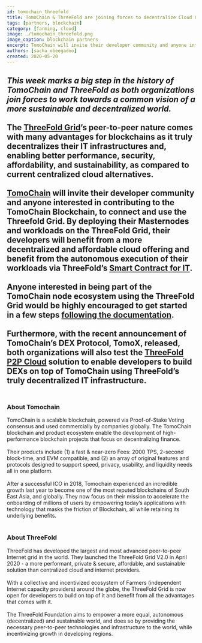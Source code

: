 ```yaml
---
id: tomochain_threefold
title: TomoChain & ThreeFold are joining forces to decentralize Cloud Computing
tags: [partners, blockchain]
category: [farming, cloud]
image: ./tomochain_threefold.png
image_caption: blockchain partners
excerpt: TomoChain will invite their developer community and anyone interested in contributing to the TomoChain Blockchain, to connect and use the Threefold Grid.
authors: [sacha_obeegadoo]
created: 2020-05-20
---
```


_This week marks a big step in the history of TomoChain and ThreeFold as both organizations join forces to work towards a common vision of a more sustainable and decentralized world._
<br/>
<br/>
The [ThreeFold Grid](https://wiki.threefold.io/#/grid_why)’s peer-to-peer nature comes with many advantages for blockchains as it truly decentralizes their IT infrastructures and, enabling better performance, security, affordability, and sustainability, as compared to current centralized cloud alternatives.
<br/>
<br/>
[TomoChain](https://tomochain.com) will invite their developer community and anyone interested in contributing to the TomoChain Blockchain, to connect and use the Threefold Grid. By deploying their Masternodes and workloads on the ThreeFold Grid, their developers will benefit from a more decentralized and affordable cloud offering and benefit from the autonomous execution of their workloads via ThreeFold’s [Smart Contract for IT](https://sdk.threefold.io/#/smart_contract).
<br/>
<br/>
Anyone interested in being part of the TomoChain node ecosystem using the ThreeFold Grid would be highly encouraged to get started in a few steps [following the documentation](https://forum.threefold.io/t/setting-up-a-tomochain-node-in-5-steps/389).
<br/>
<br/>
Furthermore, with the recent announcement of TomoChain’s DEX Protocol, TomoX, released, both organizations will also test the [ThreeFold P2P Cloud](https://sdk.threefold.io/#/intro) solution to enable developers to build DEXs on top of TomoChain using ThreeFold’s truly decentralized IT infrastructure.
<br/>
<br/>
---

### About Tomochain
TomoChain is a scalable blockchain, powered via Proof-of-Stake Voting consensus and used commercially by companies globally. The TomoChain blockchain and product ecosystem enable the development of high-performance blockchain projects that focus on decentralizing finance. 
<br/>
<br/>
Their products include (1) a fast & near-zero Fees: 2000 TPS, 2-second block-time, and EVM  compatible, and (2) an array of original features and protocols designed to support speed, privacy, usability, and liquidity needs all in one platform. 
<br/>
<br/>
After a successful ICO in 2018, Tomochain experienced an incredible growth last year to become one of the most reputed blockchains of South East Asia, and globally. They now focus on their mission to accelerate the onboarding of millions of users by empowering today’s applications with technology that masks the friction of Blockchain, all while retaining its underlying benefits.
<br/>
<br/>
### About ThreeFold
ThreeFold has developed the largest and most advanced peer-to-peer Internet grid in the world.  They launched the ThreeFold Grid V2.0 in  April 2020 - a  more performant, private & secure, affordable, and sustainable solution than centralized cloud and internet providers. 
<br/>
<br/>
With a collective and incentivized ecosystem of Farmers (independent Internet capacity providers) around the globe, the ThreeFold Grid is now open for developers to build on top of it and benefit from all the advantages that comes with it.
<br/>
<br/>
The ThreeFold Foundation aims to empower a more equal, autonomous (decentralized) and sustainable world, and does so  by providing the necessary peer-to-peer technologies and infrastructure to the world, while incentivizing growth in developing regions.
